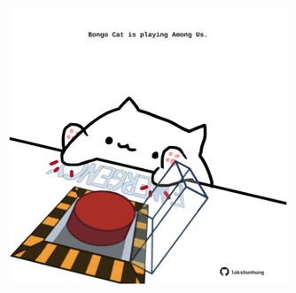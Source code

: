 <!-- built at 02/02/2022, 16:01:03 UTC -->
<p align="center">
  <img width="500" height="500" src="./ReadmeImage.svg">
</p>

